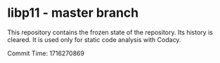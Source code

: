 # libp11 - master branch

This repository contains the frozen state of the repository.
Its history is cleared. It is used only for static code
analysis with Codacy.

Commit Time: 1716270869
